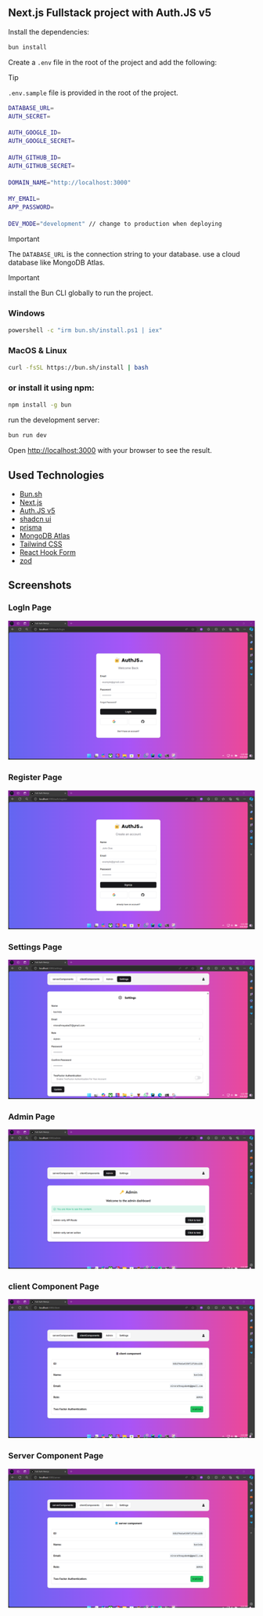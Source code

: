 ## Next.js Fullstack project with Auth.JS v5

Install the dependencies:

```bash
bun install
```
Create a `.env` file in the root of the project and add the following:

> [!TIP]
> `.env.sample` file is provided in the root of the project.

```bash
DATABASE_URL=
AUTH_SECRET=

AUTH_GOOGLE_ID=
AUTH_GOOGLE_SECRET=

AUTH_GITHUB_ID=
AUTH_GITHUB_SECRET=

DOMAIN_NAME="http://localhost:3000"

MY_EMAIL=
APP_PASSWORD=

DEV_MODE="development" // change to production when deploying

  ```

> [!IMPORTANT]
> The `DATABASE_URL` is the connection string to your database.
> use a cloud database like MongoDB Atlas.

> [!IMPORTANT]
> install the Bun CLI globally to run the project.

### Windows
```bash
powershell -c "irm bun.sh/install.ps1 | iex"
```
### MacOS & Linux
```bash
curl -fsSL https://bun.sh/install | bash
```
### or install it using npm:
```bash
npm install -g bun
```
run the development server:

```bash
bun run dev
```
Open [http://localhost:3000](http://localhost:3000) with your browser to see the result.

## Used Technologies
- [Bun.sh](https://bun.sh/)
- [Next.js](https://nextjs.org/)
- [Auth.JS v5](https://authjs.dev/)
- [shadcn ui](https://ui.shadcn.com/)
- [prisma](https://www.prisma.io/)
- [MongoDB Atlas](https://www.mongodb.com/atlas)
- [Tailwind CSS](https://tailwindcss.com/)
- [React Hook Form](https://react-hook-form.com/)
- [zod](https://zod.dev/)

## Screenshots

### LogIn Page
![Home Page](./assets/login.png)

### Register Page
![Login Page](./assets/register.png)

### Settings Page
![Settings Page](./assets/settings.png)

### Admin Page
![Admin Page](./assets/admin.png)

### client Component Page
![Client Component Page](./assets/client.png)

### Server Component Page
![Server Component Page](./assets/server.png)
